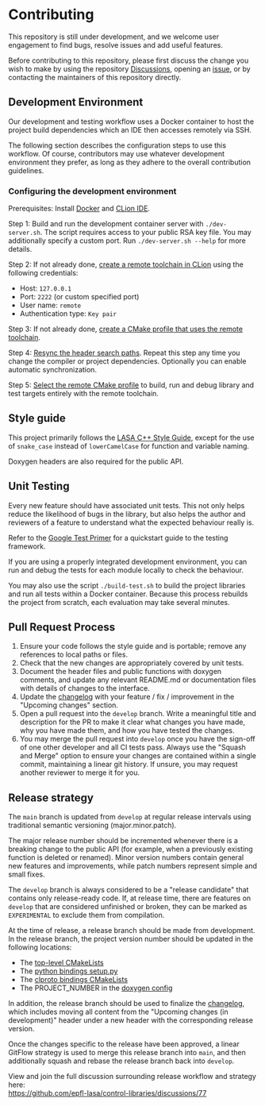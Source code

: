 # Contributing

This repository is still under development, and we welcome user engagement to
find bugs, resolve issues and add useful features.  

Before contributing to this repository, please first discuss the change you wish to make
by using the repository [Discussions](https://github.com/epfl-lasa/control-libraries/discussions),
opening an [issue](https://github.com/epfl-lasa/control-libraries/issues),
or by contacting the maintainers of this repository directly. 


## Development Environment

Our development and testing workflow uses a Docker container to host the project build dependencies
which an IDE then accesses remotely via SSH.

The following section describes the configuration steps to use this workflow.
Of course, contributors may use whatever development environment they prefer,
as long as they adhere to the overall contribution guidelines. 


### Configuring the development environment

Prerequisites: Install [Docker](https://docs.docker.com/get-docker/) and [CLion IDE](https://www.jetbrains.com/clion/download).

Step 1: Build and run the development container server with `./dev-server.sh`. The script requires access
to your public RSA key file. You may additionally specify a custom port.
Run `./dev-server.sh --help` for more details.

Step 2: If not already done, [create a remote toolchain in CLion](https://www.jetbrains.com/help/clion/remote-projects-support.html#remote-toolchain)
using the following credentials:
 - Host: `127.0.0.1`
 - Port: `2222` (or custom specified port)
 - User name: `remote`
 - Authentication type: `Key pair`
 
Step 3: If not already done, [create a CMake profile that uses the remote toolchain](https://www.jetbrains.com/help/clion/remote-projects-support.html#CMakeProfile).

Step 4: [Resync the header search paths](https://www.jetbrains.com/help/clion/remote-projects-support.html#resync).
Repeat this step any time you change the compiler or project dependencies.
Optionally you can enable automatic synchronization.

Step 5: [Select the remote CMake profile](https://www.jetbrains.com/help/clion/remote-projects-support.html#WorkWithRemote)
to build, run and debug library and test targets entirely with the remote toolchain.

## Style guide

This project primarily follows the [LASA C++ Style Guide](https://wiki.epfl.ch/lasa/cpp-style-guide),
except for the use of `snake_case` instead of `lowerCamelCase` for function and variable naming.

Doxygen headers are also required for the public API.

## Unit Testing

Every new feature should have associated unit tests.
This not only helps reduce the likelihood of bugs in the library,
but also helps the author and reviewers of a feature to understand what the expected
behaviour really is.

Refer to the [Google Test Primer](https://github.com/google/googletest/blob/master/docs/primer.md)
for a quickstart guide to the testing framework.

If you are using a properly integrated development environment, you can run and debug the tests
for each module locally to check the behaviour. 

You may also use the script `./build-test.sh` to build the project libraries and run all tests
within a Docker container. Because this process rebuilds the project from scratch, each evaluation may
take several minutes. 


## Pull Request Process

1. Ensure your code follows the style guide and is portable; remove any references to local paths or files.
2. Check that the new changes are appropriately covered by unit tests.
3. Document the header files and public functions with doxygen comments, and update any relevant README.md
   or documentation files with details of changes to the interface.
4. Update the [changelog](CHANGELOG.md) with your feature / fix / improvement in the "Upcoming changes" section.
5. Open a pull request into the `develop` branch. Write a meaningful title and description for the PR to make it
   clear what changes you have made, why you have made them, and how you have tested the changes.
6. You may merge the pull request into `develop` once you have the sign-off of one other developer and all CI tests pass.
   Always use the "Squash and Merge" option to ensure your changes are contained within a single commit, maintaining
   a linear git history. If unsure, you may request another reviewer to merge it for you.


## Release strategy

The `main` branch is updated from `develop` at regular release intervals using traditional semantic versioning (major.minor.patch).

The major release number should be incremented whenever there is a breaking change to the public API
(for example, when a previously existing function is deleted or renamed). Minor version numbers contain
general new features and improvements, while patch numbers represent simple and small fixes.

The `develop` branch is always considered to be a "release candidate" that contains only release-ready
code. If, at release time, there are features on `develop` that are considered unfinished or broken,
they can be marked as `EXPERIMENTAL` to exclude them from compilation.

At the time of release, a release branch should be made from development. In the release branch,
the project version number should be updated in the following locations:
- The [top-level CMakeLists](./source/CMakeLists.txt) 
- The [python bindings setup.py](./python/setup.py)
- The [clproto bindings CMakeLists](./protocol/clproto_cpp/CMakeLists.txt)
- The PROJECT_NUMBER in the [doxygen config](./doxygen/doxygen.conf)

In addition, the release branch should be used to finalize the [changelog](CHANGELOG.md), which includes
moving all content from the "Upcoming changes (in development)" header under a new header with the corresponding
release version.

Once the changes specific to the release have been approved, a linear GitFlow strategy is used to
merge this release branch into `main`, and then additionally squash and rebase the release branch back into `develop`.

View and join the full discussion surrounding release workflow and strategy here: \
https://github.com/epfl-lasa/control-libraries/discussions/77